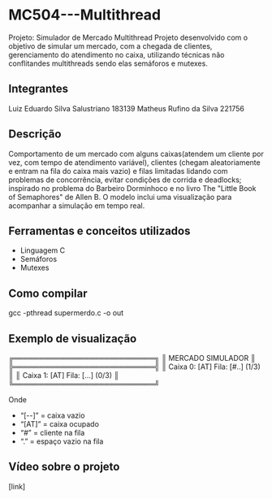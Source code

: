 # MC504---Multithread
Projeto: Simulador de Mercado Multithread
Projeto desenvolvido com o objetivo de simular um mercado, com a chegada de clientes, gerenciamento do atendimento no caixa, utilizando técnicas não conflitandes multithreads sendo elas semáforos e mutexes.

## Integrantes
Luiz Eduardo Silva Salustriano 183139
Matheus Rufino da Silva 221756

## Descrição
Comportamento de um mercado com alguns caixas(atendem um cliente por vez, com tempo de atendimento variável), clientes (chegam aleatoriamente e entram na fila do caixa mais vazio) e filas limitadas lidando com problemas de concorrência, evitar condições de corrida e deadlocks; inspirado no problema do Barbeiro Dorminhoco e no livro The "Little Book of Semaphores" de Allen B. O modelo inclui uma visualização para acompanhar a simulação em tempo real.

## Ferramentas e conceitos utilizados
- Linguagem C
- Semáforos
- Mutexes

## Como compilar
gcc -pthread supermerdo.c -o out

## Exemplo de visualização
╔════════════════════════════╗
║      MERCADO SIMULADOR     ║
╠════════════════════════════╣
║ Caixa 0: [AT] Fila: [#..] (1/3) ║
║ Caixa 1: [AT] Fila: [...] (0/3) ║
╚════════════════════════════╝

Onde 
- “[--]” = caixa vazio
- “[AT]” = caixa ocupado
- “#” = cliente na fila
- “.” =  espaço vazio na fila

## Vídeo sobre o projeto
[link]

